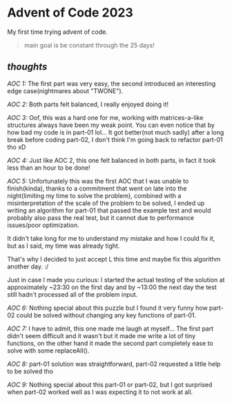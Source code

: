 # Advent of Code 2023

My first time trying advent of code.

> main goal is be constant through the 25 days!

## _thoughts_

*AOC 1:* The first part was very easy, the second introduced an interesting edge case(nightmares about "TWONE").

*AOC 2:* Both parts felt balanced, I really enjoyed doing it!

*AOC 3:* Oof, this was a hard one for me, working with matrices-a-like structures always have been my weak point. You can even notice that by how bad my code is in part-01 lol... It got better(not much sadly) after a long break before coding part-02, I don't think I'm going back to refactor part-01 tho xD

*AOC 4:* Just like AOC 2, this one felt balanced in both parts, in fact it took less than an hour to be done!

*AOC 5:* Unfortunately this was the first AOC that I was unable to finish(kinda), thanks to a commitment that went on late into the night(limiting my time to solve the problem), combined with a misinterpretation of the scale of the problem to be solved, I ended up writing an algorithm for part-01 that passed the example test and would probably also pass the real test, but it cannot due to performance issues/poor optimization.

It didn't take long for me to understand my mistake and how I could fix it, but as I said, my time was already tight.

That's why I decided to just accept L this time and maybe fix this algorithm another day. :/

Just in case I made you curious: I started the actual testing of the solution at approximately ~23:30 on the first day and by ~13:00 the next day the test still hadn't processed all of the problem input.

*AOC 6:* Nothing special about this puzzle but I found it very funny how part-02 could be solved without changing any key functions of part-01.

*AOC 7:* I have to admit, this one made me laugh at myself... The first part didn't seem difficult and it wasn't but it made me write a lot of tiny functions, on the other hand it made the second part completely ease to solve with some replaceAll().

*AOC 8:* part-01 solution was straightforward, part-02 requested a little help to be solved tho

*AOC 9:* Nothing special about this part-01 or part-02, but I got surprised when part-02 worked well as I was expecting it to not work at all.